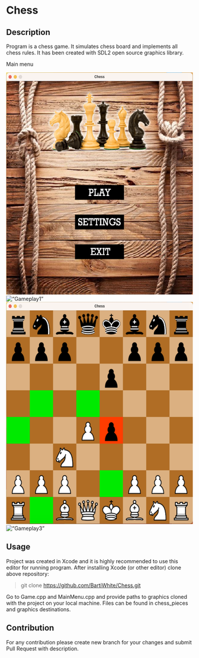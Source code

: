 # Chess

## Description

Program is a chess game. It simulates chess board and implements all chess rules. It has been created with SDL2 open source graphics library. 

<!-- Image -->
<p>Main menu</p>
<img src="https://github.com/BartiWhite/Chess/blob/main/graphics/mainmenu.png" alt= “MainMenu” width="600" height="600">
<img src="https://github.com/BartiWhite/Chess/blob/main/graphics/gameplay1.png" alt= “Gameplay1” width="600" height="600">
<img src="https://github.com/BartiWhite/Chess/blob/main/graphics/gameplay2.png" alt= “Gameplay2” width="600" height="600">
<img src="https://github.com/BartiWhite/Chess/blob/main/graphics/gameplay3.png" alt= “Gameplay3” width="600" height="600">

## Usage

Project was created in Xcode and it is highly recommended to use this editor for running program. After installing Xcode (or other editor) clone above repository:

> git clone https://github.com/BartiWhite/Chess.git

Go to Game.cpp and MainMenu.cpp and provide paths to graphics cloned with the project on your local machine. Files can be found in chess_pieces and graphics destinations. 

## Contribution 

For any contribution please create new branch for your changes and submit Pull Request with description.
